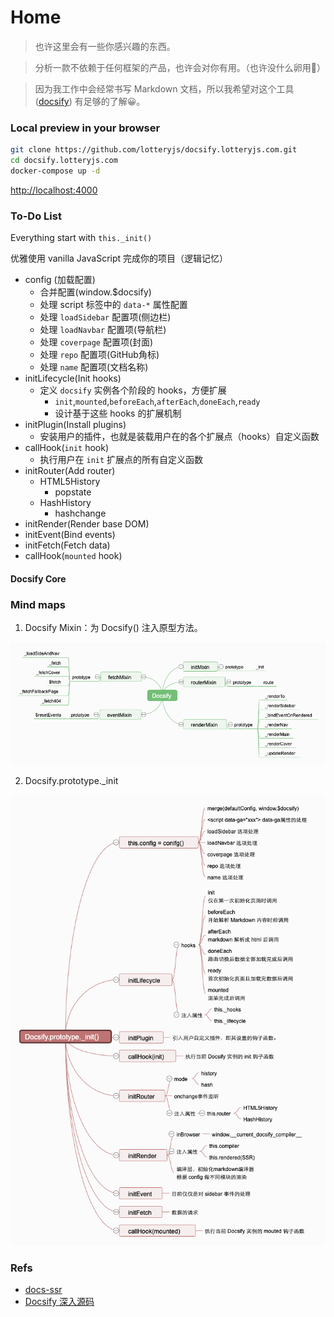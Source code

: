 # Home

> 也许这里会有一些你感兴趣的东西。

> 分析一款不依赖于任何框架的产品，也许会对你有用。（也许没什么卵用🤣）

> 因为我工作中会经常书写 Markdown 文档，所以我希望对这个工具 ([docsify](https://github.com/docsifyjs/docsify)) 有足够的了解😀。

### Local preview in your browser

```sh
git clone https://github.com/lotteryjs/docsify.lotteryjs.com.git
cd docsify.lotteryjs.com
docker-compose up -d
```

[http://localhost:4000](http://localhost:4000)

### To-Do List 

Everything start with `this._init()`

优雅使用 vanilla JavaScript 完成你的项目（逻辑记忆）

- config (加载配置)
  - 合并配置(window.$docsify)
  - 处理 script 标签中的 `data-*` 属性配置
  - 处理 `loadSidebar` 配置项(侧边栏)
  - 处理 `loadNavbar` 配置项(导航栏)
  - 处理 `coverpage` 配置项(封面)
  - 处理 `repo` 配置项(GitHub角标)
  - 处理 `name` 配置项(文档名称)
- initLifecycle(Init hooks)
  - 定义 `docsify` 实例各个阶段的 hooks，方便扩展
    - `init`,`mounted`,`beforeEach`,`afterEach`,`doneEach`,`ready`
    - 设计基于这些 hooks 的扩展机制
- initPlugin(Install plugins)
  - 安装用户的插件，也就是装载用户在的各个扩展点（hooks）自定义函数
- callHook(`init` hook)
  - 执行用户在 `init` 扩展点的所有自定义函数
- initRouter(Add router)
  - HTML5History
    - popstate
  - HashHistory
    - hashchange
- initRender(Render base DOM)
- initEvent(Bind events)
- initFetch(Fetch data)
- callHook(`mounted` hook)



#### Docsify Core


### Mind maps

1. Docsify Mixin：为 Docsify() 注入原型方法。

![Docsify](./images/naotu/1.Docsify.png)

2. Docsify.prototype._init

![Docsify.prototype._init](./images/naotu/2.Docsify.prototype._init.png)

### Refs

* [docs-ssr](https://github.com/lotteryjs/docs-ssr)
* [Docsify 深入源码](https://mp.weixin.qq.com/s/Sb0bMNz1PdmGgFF_W5sZDA?)